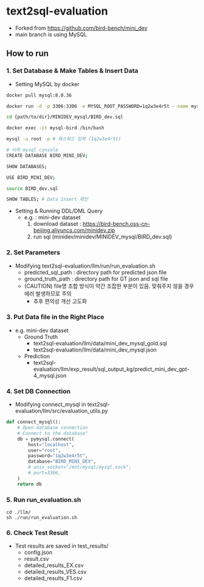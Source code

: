 # text2sql-evaluation
- Forked from https://github.com/bird-bench/mini_dev
- main branch is using MySQL

## How to run

### 1. Set Database & Make Tables & Insert Data
- Setting MySQL by docker
```bash
docker pull mysql:8.0.36

docker run -d -p 3306:3306 -e MYSQL_ROOT_PASSWORD=1q2w3e4r5t --name mysql-bird --restart unless_stopped -v /mnt/mysql:/var/lib/mysql -v /:/mnt/host mysql:8.0.36 --character-set-server=utf8mb4 --collation-server=utf8mb4_unicode_ci

cd {path/to/dir}/MINIDEV_mysql/BIRD_dev.sql

docker exec -it mysql-bird /bin/bash

mysql -u root -p # 패스워드 입력 (1q2w3e4r5t)

# 이하 mysql console
CREATE DATABASE BIRD_MINI_DEV;

SHOW DATABASES;

USE BIRD_MINI_DEV;

source BIRD_dev.sql

SHOW TABLES; # Data Insert 확인
```
- Setting & Running DDL/DML Query
  - e.g. : mini-dev dataset
    1. download dataset : https://bird-bench.oss-cn-beijing.aliyuncs.com/minidev.zip
    2. run sql (minidev/minidev/MINIDEV_mysql/BIRD_dev.sql)

### 2. Set Parameters
- Modifying text2sql-evaluation/llm/run/run_evaluation.sh
  - predicted_sql_path : directory path for predicted json file
  - ground_truth_path : directory path for GT json and sql file
  - (CAUTION) file명 조합 방식이 약간 조잡한 부분이 있음. 맞춰주지 않을 경우 에러 발생하므로 주의
    - 추후 편의성 개선 고도화

### 3. Put Data file in the Right Place
- e.g. mini-dev dataset
  - Ground Truth
    - text2sql-evaluation/llm/data/mini_dev_mysql_gold.sql
    - text2sql-evaluation/llm/data/mini_dev_mysql.json
  - Prediction
    - text2sql-evaluation/llm/exp_result/sql_output_kg/predict_mini_dev_gpt-4_mysql.json

### 4. Set DB Connection
- Modifying connect_mysql in text2sql-evaluation/llm/src/evaluation_utils.py
```python
def connect_mysql():
    # Open database connection
    # Connect to the database"
    db = pymysql.connect(
        host="localhost",
        user="root",
        password="1q2w3e4r5t",
        database="BIRD_MINI_DEV",
        # unix_socket="/mnt/mysql/mysql.sock",
        # port=3306,
    )
    return db
```

### 5. Run run_evaluation.sh
```Shell
cd ./llm/
sh ./run/run_evaluation.sh
```

### 6. Check Test Result
- Test results are saved in test_results/
  - config.json
  - result.csv
  - detailed_results_EX.csv
  - detailed_results_VES.csv
  - detailed_results_F1.csv